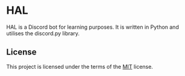 # HAL

HAL is a Discord bot for learning purposes. It is written in Python and utilises the discord.py library.

## License

This project is licensed under the terms of the [MIT](LICENSE) license.
